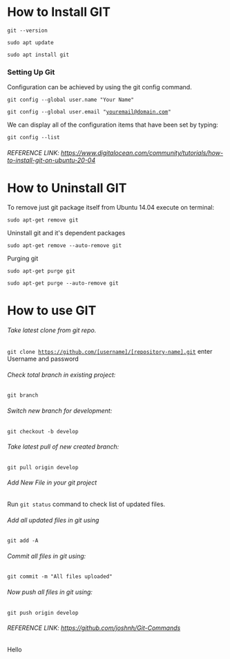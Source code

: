 # How to Install GIT

<code>git --version</code>

<code>sudo apt update</code>

<code>sudo apt install git</code>


### Setting Up Git

Configuration can be achieved by using the git config command.

<code>git config --global user.name "Your Name"</code>

<code>git config --global user.email "youremail@domain.com"</code>

We can display all of the configuration items that have been set by typing:

<code>git config --list</code>

###### REFERENCE LINK: https://www.digitalocean.com/community/tutorials/how-to-install-git-on-ubuntu-20-04


# How to Uninstall GIT

To remove just git package itself from Ubuntu 14.04 execute on terminal:

<code>sudo apt-get remove git</code>

Uninstall git and it's dependent packages

<code>sudo apt-get remove --auto-remove git</code>

Purging git

<code>sudo apt-get purge git</code>

<code>sudo apt-get purge --auto-remove git</code>


# How to use GIT
 
###### Take latest clone from git repo.
<code>git clone https://github.com/[username]/[repository-name].git</code>
enter Username and password

###### Check total branch in existing project:
<code>git branch</code>
 
###### Switch new branch for development:
<code>git checkout -b develop</code>
 
###### Take latest pull of new created branch:
<code>git pull origin develop</code>
 
###### Add New File in your git project
Run <code>git status</code> command to check list of updated files.
 
###### Add all updated files in git using
<code>git add -A</code>

###### Commit all files in git using:
<code>git commit -m "All files uploaded"</code>

###### Now push all files in git using:
<code>git push origin develop</code>
  
###### REFERENCE LINK: <a href="https://github.com/joshnh/Git-Commands" target="_blank">https://github.com/joshnh/Git-Commands</a>

Hello
